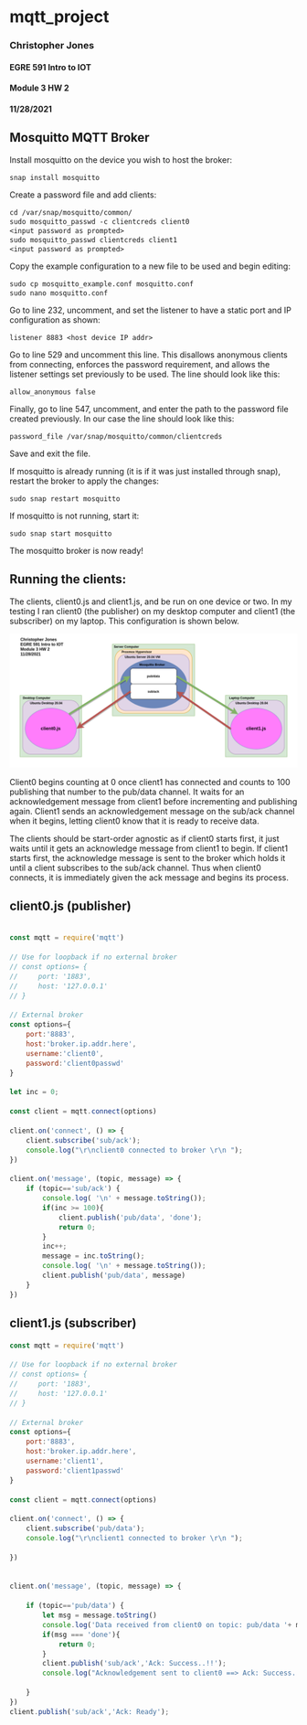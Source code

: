 # mqtt_project
### Christopher Jones
#### EGRE 591 Intro to IOT
#### Module 3 HW 2
#### 11/28/2021
## Mosquitto MQTT Broker
Install mosquitto on the device you wish to host the broker:

    snap install mosquitto

Create a password file and add clients:
    
    cd /var/snap/mosquitto/common/
    sudo mosquitto_passwd -c clientcreds client0
    <input password as prompted>
    sudo mosquitto_passwd clientcreds client1
    <input password as prompted>

Copy the example configuration to a new file to be used and begin editing:

    sudo cp mosquitto_example.conf mosquitto.conf
    sudo nano mosquitto.conf

Go to line 232, uncomment, and set the listener to have a static port and IP configuration as shown:

    listener 8883 <host device IP addr>

Go to line 529 and uncomment this line. This disallows anonymous clients from connecting, enforces the password requirement, and allows the listener settings set previously to be used. The line should look like this:

    allow_anonymous false

Finally, go to line 547, uncomment, and enter the path to the password file created previously. In our case the line should look like this:

    password_file /var/snap/mosquitto/common/clientcreds

Save and exit the file.

If mosquitto is already running (it is if it was just installed through snap), restart the broker to apply the changes:

    sudo snap restart mosquitto

If mosquitto is not running, start it:

    sudo snap start mosquitto

The mosquitto broker is now ready!

## Running the clients:

The clients, client0.js and client1.js, and be run on one device or two. In my testing I ran client0 (the publisher) on my desktop computer and client1 (the subscriber) on my laptop.
This configuration is shown below.

![system_diagram](system_diagram.png)

Client0 begins counting at 0 once client1 has connected and counts to 100 publishing that number to the pub/data channel. It waits for an acknowledgement message from client1 before incrementing and publishing again.
Client1 sends an acknowledgement message on the sub/ack channel when it begins, letting client0 know that it is ready to receive data.

The clients should be start-order agnostic as if client0 starts first, it just waits until it gets an acknowledge message from client1 to begin. If client1 starts first, the acknowledge message is sent to the broker which holds it until a client subscribes to the sub/ack channel. Thus when client0 connects, it is immediately given the ack message and begins its process.

## client0.js (publisher)
```javascript

const mqtt = require('mqtt')

// Use for loopback if no external broker
// const options= {
//     port: '1883',
//     host: '127.0.0.1'
// }

// External broker
const options={
    port:'8883',
    host:'broker.ip.addr.here',
    username:'client0',
    password:'client0passwd'
}

let inc = 0;

const client = mqtt.connect(options)

client.on('connect', () => {
    client.subscribe('sub/ack');
    console.log("\r\nclient0 connected to broker \r\n ");
})

client.on('message', (topic, message) => {
    if (topic=='sub/ack') {
        console.log( '\n' + message.toString());
        if(inc >= 100){
            client.publish('pub/data', 'done');
            return 0;
        }
        inc++;
        message = inc.toString();
        console.log( '\n' + message.toString());
        client.publish('pub/data', message)
    }
})
```

## client1.js (subscriber)

```javascript
const mqtt = require('mqtt')

// Use for loopback if no external broker
// const options= {
//     port: '1883',
//     host: '127.0.0.1'
// }

// External broker
const options={
    port:'8883',
    host:'broker.ip.addr.here',
    username:'client1',
    password:'client1passwd'
}

const client = mqtt.connect(options)

client.on('connect', () => {
    client.subscribe('pub/data');
    console.log("\r\nclient1 connected to broker \r\n ");

})


client.on('message', (topic, message) => {

    if (topic=='pub/data') {
        let msg = message.toString()
        console.log('Data received from client0 on topic: pub/data '+ msg);
        if(msg === 'done'){
            return 0;
        }
        client.publish('sub/ack','Ack: Success..!!');
        console.log("Acknowledgement sent to client0 ==> Ack: Success..!! \r\n")

    }
})
client.publish('sub/ack','Ack: Ready');
```